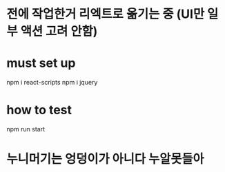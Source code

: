 # 전에 작업한거 리엑트로 옮기는 중 (UI만 일부 액션 고려 안함) 

# must set up
npm i react-scripts
npm i jquery

# how to test
npm run start

# 누니머기는 엉덩이가 아니다 누알못들아
